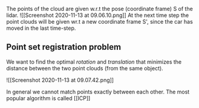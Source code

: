 The points of the cloud are given w.r.t the pose (coordinate frame) S of the lidar.
![[Screenshot 2020-11-13 at 09.06.10.png]]
At the next time step the point clouds will be given wr.t a new coordinate frame S', since the car has moved in the last time-step. 

## Point set registration problem
We want to find the optimal *rotation* and *translation* that minimizes the distance between the two point clouds (from the same object).

![[Screenshot 2020-11-13 at 09.07.42.png]]

In general we cannot match points exactly between each other. 
The most popular algorithm is called [[ICP]]